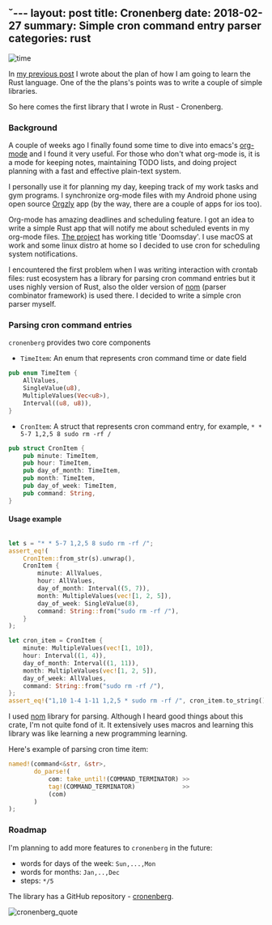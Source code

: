 ˘---
layout:     post
title:      Cronenberg
date:       2018-02-27
summary:    Simple cron command entry parser
categories: rust
---

![time](https://i.imgur.com/snhaQpU.jpg)

In [my previous post](http://www.badykov.com/rust/2018/01/28/in-rust-i-trust/) I wrote about the plan of how I am going to learn the Rust language. One of the the plans's points was to write a couple of simple libraries.

So here comes the first library that I wrote in Rust - Cronenberg.

### Background

A couple of weeks ago I finally found some time to dive into emacs's [org-mode](https://orgmode.org/) and I found it very useful. For those who don't what org-mode is, it is a mode for keeping notes, maintaining TODO lists, and doing project planning with a fast and effective plain-text system.

I personally use it for planning my day, keeping track of my work tasks and gym programs. I synchronize org-mode files with my Android phone using open source [Orgzly](http://www.orgzly.com/) app (by the way, there are a couple of apps for ios too).

Org-mode has amazing deadlines and scheduling feature. I got an idea to write a simple Rust app that will notify me about scheduled events in my org-mode files. [The project](https://github.com/ayrat555/doomsday) has working title 'Doomsday'. I use macOS at work and some linux distro at home so I decided to use cron for scheduling system notifications.

I encountered the first problem when I was writing interaction with crontab files: rust ecosystem has a library for parsing cron command entries but it uses nighly version of Rust, also the older version of [nom](https://github.com/Geal/nom) (parser combinator framework) is used there. I decided to write a simple cron parser myself.

### Parsing cron command entries

`cronenberg` provides two core components

* `TimeItem`: An enum that represents cron command time or date field

```rust
pub enum TimeItem {
    AllValues,
    SingleValue(u8),
    MultipleValues(Vec<u8>),
    Interval((u8, u8)),
}
```

* `CronItem`: A struct that represents cron command entry, for example, `* * 5-7 1,2,5 8 sudo rm -rf /`

```rust
pub struct CronItem {
    pub minute: TimeItem,
    pub hour: TimeItem,
    pub day_of_month: TimeItem,
    pub month: TimeItem,
    pub day_of_week: TimeItem,
    pub command: String,
}
```

#### Usage example

```rust

let s = "* * 5-7 1,2,5 8 sudo rm -rf /";
assert_eq!(
    CronItem::from_str(s).unwrap(),
    CronItem {
        minute: AllValues,
        hour: AllValues,
        day_of_month: Interval((5, 7)),
        month: MultipleValues(vec![1, 2, 5]),
        day_of_week: SingleValue(8),
        command: String::from("sudo rm -rf /"),
    }
);

let cron_item = CronItem {
    minute: MultipleValues(vec![1, 10]),
    hour: Interval((1, 4)),
    day_of_month: Interval((1, 11)),
    month: MultipleValues(vec![1, 2, 5]),
    day_of_week: AllValues,
    command: String::from("sudo rm -rf /"),
};
assert_eq!("1,10 1-4 1-11 1,2,5 * sudo rm -rf /", cron_item.to_string());
```


I used [nom](https://github.com/Geal/nom) library for parsing. Although I heard good things about this crate, I'm not quite fond of it. It extensively uses macros and learning this library was like learning a new programming learning.

Here's example of parsing cron time item:
```rust
named!(command<&str, &str>,
       do_parse!(
           com: take_until!(COMMAND_TERMINATOR) >>
           tag!(COMMAND_TERMINATOR)             >>
           (com)
       )
);
```

### Roadmap

I'm planning to add more features to `cronenberg` in the future:
* words for days of the week: `Sun,...,Mon`
* words for months: `Jan,..,Dec`
* steps: `*/5`


The library has a GitHub repository - [cronenberg](https://github.com/ayrat555/cronenberg).

![cronenberg_quote](https://i.imgur.com/JGWZGUI.jpg)
